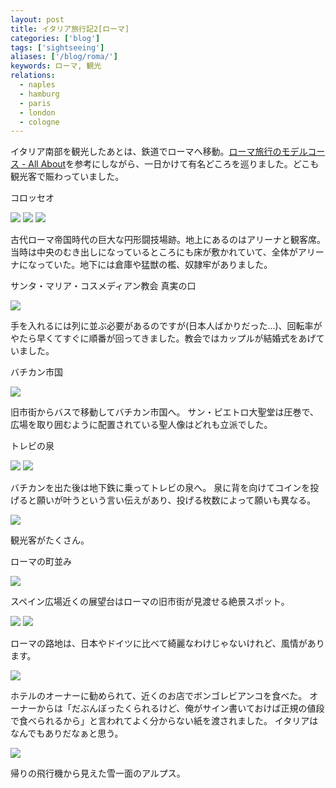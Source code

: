 ```yaml
---
layout: post
title: イタリア旅行記2[ローマ]
categories: ['blog']
tags: ['sightseeing']
aliases: ['/blog/roma/']
keywords: ローマ, 観光
relations:
  - naples
  - hamburg
  - paris
  - london
  - cologne
---
```


イタリア南部を観光したあとは、鉄道でローマへ移動。[ローマ旅行のモデルコース - All About](http://allabout.co.jp/gm/gc/7407/)を参考にしながら、一日かけて有名どころを巡りました。どこも観光客で賑わっていました。

<p class="injection-center">コロッセオ</p>

<img src="/img/blog_roma01.jpg" class="image-on-frame" />

<img src="/img/blog_roma02.jpg" class="image-on-frame" />

<img src="/img/blog_roma03.jpg" class="image-on-frame" />

古代ローマ帝国時代の巨大な円形闘技場跡。地上にあるのはアリーナと観客席。当時は中央のむき出しになっているところにも床が敷かれていて、全体がアリーナになっていた。地下には倉庫や猛獣の檻、奴隷牢がありました。

<p class="injection-center">サンタ・マリア・コスメディアン教会 真実の口</p>

<img src="/img/blog_roma11.jpg" class="image-on-frame" />

手を入れるには列に並ぶ必要があるのですが(日本人ばかりだった...)、回転率がやたら早くてすぐに順番が回ってきました。教会ではカップルが結婚式をあげていました。

<p class="injection-center">バチカン市国</p>

<img src="/img/blog_roma31.jpg" class="image-on-frame" />

旧市街からバスで移動してバチカン市国へ。
サン・ピエトロ大聖堂は圧巻で、広場を取り囲むように配置されている聖人像はどれも立派でした。

<p class="injection-center">トレビの泉</p>

<img src="/img/blog_roma21.jpg" class="image-on-frame" />

<img src="/img/blog_roma22.jpg" class="image-on-frame" />

バチカンを出た後は地下鉄に乗ってトレビの泉へ。
泉に背を向けてコインを投げると願いが叶うという言い伝えがあり、投げる枚数によって願いも異なる。

<img src="/img/blog_roma23.jpg" class="image-on-frame" />

観光客がたくさん。

<p class="injection-center">ローマの町並み</p>

<img src="/img/blog_roma41.jpg" class="image-on-frame" />

スペイン広場近くの展望台はローマの旧市街が見渡せる絶景スポット。

<img src="/img/blog_roma42.jpg" class="image-on-frame" />

<img src="/img/blog_roma43.jpg" class="image-on-frame" />

ローマの路地は、日本やドイツに比べて綺麗なわけじゃないけれど、風情があります。

<img src="/img/blog_roma44.jpg" class="image-on-frame" />

ホテルのオーナーに勧められて、近くのお店でボンゴレビアンコを食べた。
オーナーからは「だぶんぼったくられるけど、俺がサイン書いておけば正規の値段で食べられるから」と言われてよく分からない紙を渡されました。
イタリアはなんでもありだなぁと思う。

<img src="/img/blog_roma51.jpg" class="image-on-frame" />

帰りの飛行機から見えた雪一面のアルプス。
